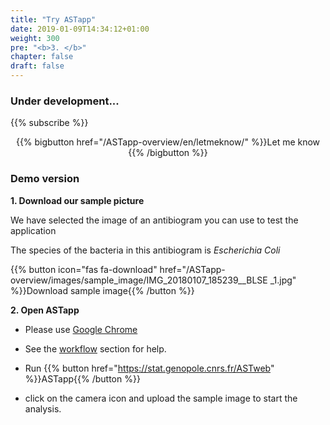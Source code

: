 ```yaml
---
title: "Try ASTapp"
date: 2019-01-09T14:34:12+01:00
weight: 300
pre: "<b>3. </b>"
chapter: false
draft: false
---
```


### <i class="fas fa-hammer"></i> Under development...
{{% subscribe %}}
<div style="text-align:center;">
{{% bigbutton href="/ASTapp-overview/en/letmeknow/" %}}Let me know <i class="far fa-envelope"></i>{{% /bigbutton %}}
</div>


### Demo version
**1. Download our sample picture**

We have selected the image of an antibiogram you can use to test the application

The species of the bacteria in this antibiogram is *Escherichia Coli*

{{% button icon="fas fa-download" href="/ASTapp-overview/images/sample_image/IMG_20180107_185239__BLSE _1.jpg" %}}Download sample image{{% /button %}}



**2. Open ASTapp**

- Please use [Google Chrome](https://www.google.com/chrome/)

- See the [workflow](../workflow) section for help.

- Run {{% button href="https://stat.genopole.cnrs.fr/ASTweb" %}}ASTapp{{% /button %}}

- click on the camera icon and upload the sample image to start the analysis.



